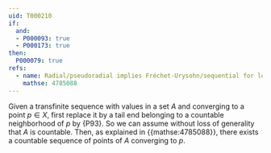 ```yaml
---
uid: T000210
if:
  and:
  - P000093: true
  - P000173: true
then:
  P000079: true
refs:
  - name: Radial/pseudoradial implies Fréchet-Urysohn/sequential for locally countable spaces
    mathse: 4785088
---
```


Given a transfinite sequence with values in a set $A$ and converging to a point $p\in X$, first replace it by a tail end belonging to a countable neighborhood of $p$ by {P93}. So we can assume without loss of generality that $A$ is countable.  Then, as explained in {{mathse:4785088}}, there exists a countable sequence of points of $A$ converging to $p$.
